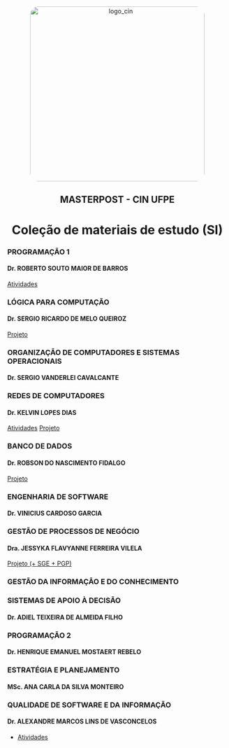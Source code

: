 <div align="center">
  <img src="https://portal.cin.ufpe.br/wp-content/uploads/2020/07/Horizontal-Vermelho-Logotipo-CIn-UFPE.png" alt="logo_cin" width="400" height="auto" style="border-radius:20px;" />
  <h2>
    MASTERPOST - CIN UFPE
  </h2>
  <h1>
    Coleção de materiais de estudo (SI)
  </h1> 
</div>

### PROGRAMAÇÃO 1 
#### Dr. ROBERTO SOUTO MAIOR DE BARROS
<a href="https://github.com/isabelleqga/atividadesUFPE/tree/main/P1">Atividades</a>

 

### LÓGICA PARA COMPUTAÇÃO
#### Dr. SERGIO RICARDO DE MELO QUEIROZ
<a href="https://github.com/isabelleqga/familiaDesfuncional">Projeto</a>

 

### ORGANIZAÇÃO DE COMPUTADORES E SISTEMAS OPERACIONAIS
#### Dr. SERGIO VANDERLEI CAVALCANTE 

 

### REDES DE COMPUTADORES
#### Dr. KELVIN LOPES DIAS
<a href="https://github.com/isabelleqga/atividadesUFPE/tree/main/Redes">Atividades</a>
<a href="https://github.com/isabelleqga/ProjetoRedes">Projeto</a>

 

### BANCO DE DADOS
#### Dr. ROBSON DO NASCIMENTO FIDALGO
<a href="https://github.com/isabelleqga/BDCopa2022">Projeto</a>

 

### ENGENHARIA DE SOFTWARE
#### Dr. VINICIUS CARDOSO GARCIA

 

### GESTÃO DE PROCESSOS DE NEGÓCIO
#### Dra. JESSYKA FLAVYANNE FERREIRA VILELA
<a href="https://github.com/isabelleqga/projeto-segel-22-2">Projeto (+ SGE + PGP)</a>

 

### GESTÃO DA INFORMAÇÃO E DO CONHECIMENTO
### SISTEMAS DE APOIO À DECISÃO
#### Dr. ADIEL TEIXEIRA DE ALMEIDA FILHO

 

### PROGRAMAÇÃO 2
#### Dr. HENRIQUE EMANUEL MOSTAERT REBELO



### ESTRATÉGIA E PLANEJAMENTO
#### MSc. ANA CARLA DA SILVA MONTEIRO



### QUALIDADE DE SOFTWARE E DA INFORMAÇÃO
#### Dr. ALEXANDRE MARCOS LINS DE VASCONCELOS
- <a href="https://github.com/isabelleqga/atividadesUFPE/tree/main/P2">Atividades</a>
